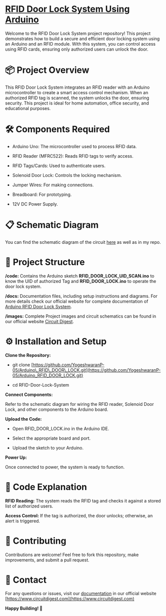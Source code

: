 # [RFID Door Lock System Using Arduino](https://www.circuitdigest.com/microcontroller-projects/how-to-make-an-rfid-door-lock-system-using-arduino)

Welcome to the RFID Door Lock System project repository\! This project demonstrates how to build a secure and efficient door locking system using an Arduino and an RFID module. With this system, you can control access using RFID cards, ensuring only authorized users can unlock the door.

# 📦 Project Overview

This RFID Door Lock System integrates an RFID reader with an Arduino microcontroller to create a smart access control mechanism. When an authorized RFID tag is scanned, the system unlocks the door, ensuring security. This project is ideal for home automation, office security, and educational purposes.

# 🛠 Components Required

* Arduino Uno: The microcontroller used to process RFID data.  
    
* RFID Reader (MFRC522): Reads RFID tags to verify access.  
    
* RFID Tags/Cards: Used to authenticate users.  
    
* Solenoid Door Lock: Controls the locking mechanism.  
    
* Jumper Wires: For making connections.  
    
* Breadboard: For prototyping.

* 12V DC Power Supply.

# 📋 Schematic Diagram

You can find the schematic diagram of the circuit [here](https://circuitdigest.com/microcontroller-projects/how-to-make-an-rfid-door-lock-system-using-arduino#:~:text=Door%20Lock%20System.-,RFID%20Door%20Lock%20System%20using%20Arduino%20Circuit%20Diagram,-The%20below%20RFID) as well as in my repo.

## 

# 📂 Project Structure

**/code:** Contains the Arduino sketch **RFID\_DOOR\_LOCK\_UID\_SCAN.ino** to know the UID of authorized Tag and **RFID\_DOOR\_LOCK.ino** to operate the door lock system.

**/docs:** Documentation files, including setup instructions and diagrams. For more details check our official website for complete documentation of [Arduino RFID Door Lock System](https://circuitdigest.com/microcontroller-projects/how-to-make-an-rfid-door-lock-system-using-arduino).

**/images:** Complete Project images and circuit schematics can be found in our official website [Circuit Digest](https://circuitdigest.com/microcontroller-projects/how-to-make-an-rfid-door-lock-system-using-arduino#:~:text=or%20Access%20Denied.-,Components%20Required,-To%20build%20an).

# ⚙️ Installation and Setup

**Clone the Repository:**

* git clone [https://github.com/YogeshwaranP-05/Arduino\_RFID\_DOOR\_LOCK.git](https://github.com/YogeshwaranP-05/Arduino_RFID_DOOR_LOCK.git)  
    
* cd RFID-Door-Lock-System

**Connect Components:**

Refer to the schematic diagram for wiring the RFID reader, Solenoid Door Lock, and other components to the Arduino board.

**Upload the Code:**

* Open RFID\_DOOR\_LOCK.ino in the Arduino IDE.  
    
* Select the appropriate board and port.  
    
* Upload the sketch to your Arduino.

**Power Up:**

Once connected to power, the system is ready to function.

# 📜 Code Explanation

**RFID Reading:** The system reads the RFID tag and checks it against a stored list of authorized users.

**Access Control:** If the tag is authorized, the door unlocks; otherwise, an alert is triggered.

# 🤝 Contributing

Contributions are welcome\! Feel free to fork this repository, make improvements, and submit a pull request.

# 📧 Contact

For any questions or issues, visit our [documentation](https://www.circuitdigest.com/microcontroller-projects/how-to-make-an-rfid-door-lock-system-using-arduino) in our official website [https://www.circuitdigest.com](https://www.circuitdigest.com)

**Happy Building\! 🚀**

